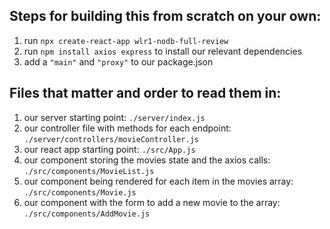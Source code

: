 ## Steps for building this from scratch on your own:
1. run `npx create-react-app wlr1-nodb-full-review`
2. run `npm install axios express` to install our relevant dependencies
3. add a `"main"` and `"proxy"` to our package.json

## Files that matter and order to read them in:
1. our server starting point: `./server/index.js`
2. our controller file with methods for each endpoint: `./server/controllers/movieController.js`
3. our react app starting point: `./src/App.js`
4. our component storing the movies state and the axios calls: `./src/components/MovieList.js`
5. our component being rendered for each item in the movies array: `./src/components/Movie.js`
6. our component with the form to add a new movie to the array: `./src/components/AddMovie.js`